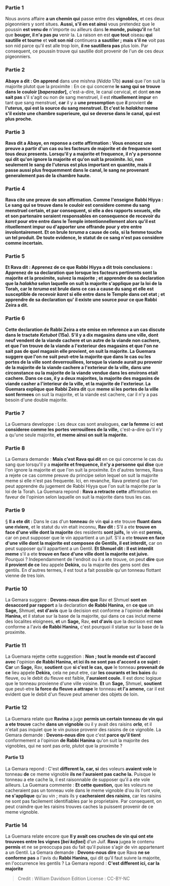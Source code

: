 
### Partie 1
Nous avons affaire <b>a un chemin qui</b> passe entre des <b>vignobles,</b> et ces deux pigeonniers y sont situes. <b>Aussi, s'il en est ainsi</b> vous pretendez que le poussin <b>est venu de</b> n'importe ou ailleurs dans <b>le monde, puisqu'il</b> ne fait que <b>bouger, il n'a pas pu</b> venir la. La raison en est <b>que tout</b> oiseau <b>qui sautille et tourne</b> et <b>voit son nid</b> continuera <b>a sautiller ; mais s'il ne</b> voit pas son nid parce qu'il est alle trop loin, <b>il ne sautillera pas</b> plus loin. Par consequent, ce poussin trouve qui sautille doit provenir de l'un de ces deux pigeonniers.

### Partie 2
<b>Abaye a dit : On apprend</b> dans une mishna (<i>Nidda</i> 17b) <b>aussi</b> que l'on suit la majorite plutot que la proximite : En ce qui concerne <b>le sang qui se trouve dans le couloir [<i>baperozdor</i>],</b> c'est-a-dire, le canal cervical, et dont <b>on ne sait pas</b> s'il s'agit ou non de sang menstruel, il est <b>rituellement impur</b> en tant que sang menstruel, <b>car</b> il y a <b>une presomption</b> que <b>il</b> provient <b>de l'uterus, qui est <b>la source</b> du sang menstruel. <b>Et</b> c'est le <i>halakha</i> <b>meme s'il existe une chambre superieure,</b> qui se deverse dans le canal, <b>qui est plus proche.</b>

### Partie 3
<b>Rava dit a</b> Abaye, en reponse a cette affirmation : <b>Vous enoncez</b> une preuve a partir d'un cas ou les facteurs de <b>majorite et de frequence</b> sont tous deux presents. Lorsqu'il y a <b>majorite et frequence, il n'y a personne qui dit</b> qu'on ignore la majorite et qu'on suit la proximite. Ici, non seulement le sang de l'uterus est plus important en quantite, mais il passe aussi plus frequemment dans le canal, le sang ne provenant generalement pas de la chambre haute.

### Partie 4
Rava cite une preuve de son affirmation. <b>Comme l'enseigne Rabbi Hiyya : Le sang qui se trouve dans le couloir</b> est considere comme du sang menstruel certain, et par consequent, si elle a des rapports sexuels, elle et son partenaire seraient <b>responsables en consequence</b> de recevoir du <i>karet</i> <b>pour etre entre dans le Temple</b> intentionnellement alors qu'il est rituellement impur ou d'apporter une offrande pour y etre entre involontairement. <b>Et on brule <i>teruma</i> a cause de cela,</b> si la femme touche un tel produit. De toute evidence, le statut de ce sang n'est pas considere comme incertain.

### Partie 5
<b>Et Rava dit : Apprenez de</b> ce que <b>Rabbi Hiyya</b> a dit <b>trois</b> conclusions : <b>Apprenez de</b> sa declaration que lorsque les facteurs pertinents sont <b>la majorite et la proximite, suivez la majorite ; et apprendre de</b> sa declaration que la <i>halakha</i> selon laquelle on suit <b>la majorite</b> s'applique <b>par la loi de la Torah,</b> car le <i>teruma</i> est brule dans ce cas a cause du sang et elle est susceptible de recevoir <i>karet</i> si elle entre dans le Temple dans cet etat ; <b>et apprendre de</b> sa declaration qu' <b>il existe</b> une source <b>pour</b> ce <b>que Rabbi Zeira</b> a dit.

### Partie 6
Cette declaration de Rabbi Zeira a ete emise en reference a un cas discute dans le tractate <i>Ketubot</i> (15a). S'il y a dix magasins dans une ville, dont neuf vendent de la viande cachere et un autre de la viande non cachere, et que l'on trouve de la viande a l'exterieur des magasins et que l'on ne sait pas de quel magasin elle provient, on suit la majorite. La Guemara suggere que l'on ne suit peut-etre la majorite que dans le cas ou les portes de la ville sont deverrouillees, lorsque la viande aurait pu provenir de la majorite de la viande cachere a l'exterieur de la ville, dans une circonstance ou la majorite de la viande vendue dans les environs etait cachere. Dans ce cas, il y a deux majorites, la majorite des magasins de viande casher a l'interieur de la ville, et la majorite de l'exterieur. La Guemara explique que Rabbi Zeira dit</b> que <b>meme si les portes de la ville sont fermees</b> on suit la majorite, et la viande est cachere, car il n'y a pas besoin d'une double majorite.

### Partie 7
La Guemara developpe : Les deux cas sont analogues, <b>car la femme</b> ici <b>est consideree comme les portes verrouillees de la ville,</b> c'est-a-dire qu'il n'y a qu'une seule majorite, <b>et meme ainsi on suit la majorite.</b>

### Partie 8
La Gemara demande : <b>Mais c'est Rava qui dit</b> en ce qui concerne le cas du sang que lorsqu'il y a <b>majorite et frequence, il n'y a personne</b> <b>qui dise</b> que l'on ignore la majorite et que l'on suit la proximite. En d'autres termes, Rava a rejete ce cas comme preuve du principe selon lequel on suit la majorite meme si elle n'est pas frequente. Ici, en revanche, Rava pretend que l'on peut apprendre du jugement de Rabbi Hiyya que l'on suit la majorite par la loi de la Torah. La Guemara repond : <b>Rava a retracte cette</b> affirmation en faveur de l'opinion selon laquelle on suit la majorite dans tous les cas.

### Partie 9
§ <b>Il a ete dit :</b> Dans le cas d'un <b>tonneau</b> de vin <b>qui</b> a ete trouve <b>fluant dans une riviere,</b> et le statut du vin etait inconnu, <b>Rav dit :</b> S'il a ete <b>trouve en face d'une ville dont la majorite</b> des residents <b>sont juifs,</b> le vin est <b>permis,</b> car on peut supposer que le vin appartient a un juif. S'il a ete <b>trouve en face d'une ville dont la majorite est composee de Gentils, il est interdit,</b> car on peut supposer qu'il appartient a un Gentil. <b>Et Shmuel dit : Il est interdit meme</b> s'il a ete <b>trouve en face d'une ville dont la majorite est juive.</b> Pourquoi ? Independamment de l'endroit ou il a ete trouve, on peut <b>dire</b> que <b>il provient de ce</b> lieu appele <b>Dekira,</b> ou la majorite des gens sont des gentils. En d'autres termes, il est tout a fait possible qu'un tonneau flottant vienne de tres loin.

### Partie 10
La Gemara suggere : <b>Devons-nous dire que</b> Rav et Shmuel <b>sont en desaccord par rapport</b> a la declaration <b>de Rabbi Hanina,</b> en <b>ce que</b> un <b>Sage,</b> Shmuel, <b>est d'avis</b> que la decision est conforme a l'opinion <b>de Rabbi Hanina, </b> et il statue sur la base de la majorite, qui dans ce cas inclut meme des localites eloignees, <b>et</b> un <b>Sage,</b> Rav, <b>est d'avis</b> que la decision est <b>non</b> conforme a l'avis <b>de Rabbi Hanina,</b> c'est pourquoi il statue sur la base de la proximite.

### Partie 11
La Guemara rejette cette suggestion : <b>Non ; tout le monde est d'accord avec</b> l'opinion <b>de Rabbi Hanina, et ici ils ne sont pas d'accord a ce sujet : Car</b> un <b>Sage,</b> Rav, <b>soutient</b> que <b>si c'est le cas, que</b> le tonneau <b>provenait de ce</b> lieu appele <b>Dekira,</b> cela ne peut etre, car <b>les courants et les baies</b> du fleuve, ou le debit du fleuve est faible, <b>l'auraient coule.</b> Il est donc logique que le tonneau provienne d'une ville voisine. <b>Et</b> un <b>Sage,</b> Shmuel, <b>soutient</b> que peut-etre <b>la force du fleuve a attrape</b> le tonneau <b>et l'a amene,</b> car il est evident que le debit d'un fleuve peut amener des objets de loin.

### Partie 12
La Guemara relate que <b>Ravina</b> a juge <b>permis un certain tonneau de vin qui a ete trouve</b> cache <b>dans un vignoble</b> ou il y avait des raisins <b><i>orla</i></b>, et il n'etait pas inquiet que le vin puisse provenir des raisins de ce vignoble. La Gemara demande : <b>Devons-nous dire</b> que c'est <b>parce qu'il tient</b> conformement a l'opinion <b>de Rabbi Hanina</b> qu'on suit la majorite des vignobles, qui ne sont pas <i>orla</i>, plutot que la proximite ?

#### Partie 13
La Gemara repond : C'est <b>different la, car, si</b> des voleurs <b>avaient vole</b> le tonneau <b>de</b> ce meme vignoble <b>ils ne l'auraient pas cache la.</b> Puisque le tonneau a ete cache la, il est raisonnable de supposer qu'il a ete vole ailleurs. La Guemara commente : <b>Et cette question,</b> que les voleurs ne cacheraient pas un tonneau vole dans le meme vignoble d'ou ils l'ont vole, <b>ne s'applique</b> qu'au vin ; mais ils</b> y <b>cacheraient des raisins</b>, car les raisins ne sont pas facilement identifiables par le proprietaire. Par consequent, on peut craindre que les raisins trouves caches la puissent provenir de ce meme vignoble.

### Partie 14
La Guemara relate encore que <b>Il y avait ces cruches de vin qui ont ete trouvees entre les vignes [<i>bei kofaei</i>]</b> d'un Juif. <b>Rava</b> jugea le contenu <b>permis</b> et ne se preoccupa pas du fait qu'il puisse s'agir de vin appartenant a un Gentil. La Gemara demande : <b>Devons-nous dire</b> que Rava <b>ne se conforme pas</b> a l'avis du <b>Rabbi Hanina,</b> qui dit qu'il faut suivre la majorite, en l'occurrence les gentils ? La Gemara repond : <b>C'est different ici, car la majorite</b>

>Credit : William Davidson Edition
>License : CC-BY-NC